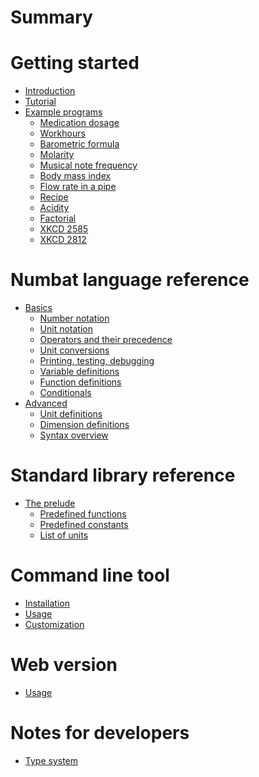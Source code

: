 # Summary

# Getting started

- [Introduction](./introduction.md)
- [Tutorial](./tutorial.md)
- [Example programs](./examples.md)
    - [Medication dosage](./example-medication_dosage.md)
    - [Workhours](./example-workhours.md)
    - [Barometric formula](./example-barometric_formula.md)
    - [Molarity](./example-molarity.md)
    - [Musical note frequency](./example-musical_note_frequency.md)
    - [Body mass index](./example-body_mass_index.md)
    - [Flow rate in a pipe](./example-pipe_flow_rate.md)
    - [Recipe](./example-recipe.md)
    - [Acidity](./example-acidity.md)
    - [Factorial](./example-factorial.md)
    - [XKCD 2585](./example-xkcd_2585.md)
    - [XKCD 2812](./example-xkcd_2812.md)

# Numbat language reference

- [Basics](./basics.md)
  - [Number notation](./number-notation.md)
  - [Unit notation](./unit-notation.md)
  - [Operators and their precedence](./operators.md)
  - [Unit conversions](./unit-conversions.md)
  - [Printing, testing, debugging](./procedures.md)
  - [Variable definitions]()
  - [Function definitions]()
  - [Conditionals](./conditionals.md)
- [Advanced](./advanced.md)
  - [Unit definitions](./unit-definitions.md)
  - [Dimension definitions](./dimension-definitions.md)
  - [Syntax overview](./example-numbat_syntax.md)

# Standard library reference

- [The prelude](./prelude.md)
  - [Predefined functions](./list-functions.md)
  - [Predefined constants](./list-constants.md)
  - [List of units](./list-units.md)

# Command line tool

- [Installation]()
- [Usage](./cli-usage.md)
- [Customization](./cli-customization.md)

# Web version

- [Usage]()

# Notes for developers

- [Type system](./type-system.md)
